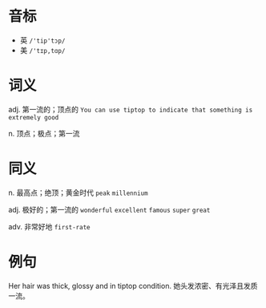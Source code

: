 # 音标

- 英 `/'tip'tɔp/`
- 美 `/'tɪp,tɑp/`

# 词义

adj. 第一流的；顶点的
`You can use tiptop to indicate that something is extremely good`

n. 顶点；极点；第一流


# 同义

n. 最高点；绝顶；黄金时代
`peak` `millennium`

adj. 极好的；第一流的
`wonderful` `excellent` `famous` `super` `great`

adv. 非常好地
`first-rate`

# 例句

Her hair was thick, glossy and in tiptop condition.
她头发浓密、有光泽且发质一流。



